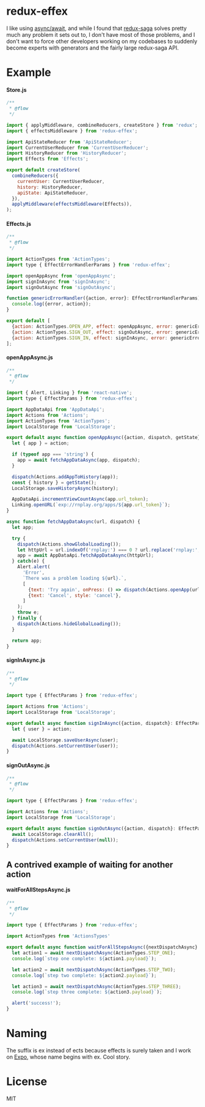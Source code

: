 # redux-effex

I like using [async/await](https://blog.getexponent.com/react-native-meets-async-functions-3e6f81111173),
and while I found that [redux-saga](https://github.com/yelouafi/redux-saga) solves pretty much any problem
it sets out to, I don't have most of those problems, and I don't want to
force other developers working on my codebases to suddenly become
experts with generators and the fairly large redux-saga API.

# Example

#### Store.js

```javascript
/**
 * @flow
 */

import { applyMiddleware, combineReducers, createStore } from 'redux';
import { effectsMiddleware } from 'redux-effex';

import ApiStateReducer from 'ApiStateReducer';
import CurrentUserReducer from 'CurrentUserReducer';
import HistoryReducer from 'HistoryReducer';
import Effects from 'Effects';

export default createStore(
  combineReducers({
    currentUser: CurrentUserReducer,
    history: HistoryReducer,
    apiState: ApiStateReducer,
  }),
  applyMiddleware(effectsMiddleware(Effects)),
);
```

#### Effects.js

```javascript
/**
 * @flow
 */

import ActionTypes from 'ActionTypes';
import type { EffectErrorHandlerParams } from 'redux-effex';

import openAppAsync from 'openAppAsync';
import signInAsync from 'signInAsync';
import signOutAsync from 'signOutAsync';

function genericErrorHandler({action, error}: EffectErrorHandlerParams) {
  console.log({error, action});
}

export default [
  {action: ActionTypes.OPEN_APP, effect: openAppAsync, error: genericErrorHandler},
  {action: ActionTypes.SIGN_OUT, effect: signOutAsync, error: genericErrorHandler},
  {action: ActionTypes.SIGN_IN, effect: signInAsync, error: genericErrorHandler},
];
```

#### openAppAsync.js

```javascript
/**
 * @flow
 */

import { Alert, Linking } from 'react-native';
import type { EffectParams } from 'redux-effex';

import AppDataApi from 'AppDataApi';
import Actions from 'Actions';
import ActionTypes from 'ActionTypes';
import LocalStorage from 'LocalStorage';

export default async function openAppAsync({action, dispatch, getState}: EffectParams) {
  let { app } = action;

  if (typeof app === 'string') {
    app = await fetchAppDataAsync(app, dispatch);
  }

  dispatch(Actions.addAppToHistory(app));
  const { history } = getState();
  LocalStorage.saveHistoryAsync(history);

  AppDataApi.incrementViewCountAsync(app.url_token);
  Linking.openURL(`exp://rnplay.org/apps/${app.url_token}`);
}

async function fetchAppDataAsync(url, dispatch) {
  let app;

  try {
    dispatch(Actions.showGlobalLoading());
    let httpUrl = url.indexOf('rnplay:') === 0 ? url.replace('rnplay:', 'http:') : url;
    app = await AppDataApi.fetchAppDataAsync(httpUrl);
  } catch(e) {
    Alert.alert(
      'Error',
      `There was a problem loading ${url}.`,
      [
        {text: 'Try again', onPress: () => dispatch(Actions.openApp(url))},
        {text: 'Cancel', style: 'cancel'},
      ]
    );
    throw e;
  } finally {
    dispatch(Actions.hideGlobalLoading());
  }

  return app;
}
```

#### signInAsync.js

```javascript
/**
 * @flow
 */

import type { EffectParams } from 'redux-effex';

import Actions from 'Actions';
import LocalStorage from 'LocalStorage';

export default async function signInAsync({action, dispatch}: EffectParams) {
  let { user } = action;

  await LocalStorage.saveUserAsync(user);
  dispatch(Actions.setCurrentUser(user));
}
```

#### signOutAsync.js

```javascript
/**
 * @flow
 */

import type { EffectParams } from 'redux-effex';

import Actions from 'Actions';
import LocalStorage from 'LocalStorage';

export default async function signOutAsync({action, dispatch}: EffectParams) {
  await LocalStorage.clearAll();
  dispatch(Actions.setCurrentUser(null));
}
```

## A contrived example of waiting for another action

#### waitForAllStepsAsync.js

```javascript
/**
 * @flow
 */

import type { EffectParams } from 'redux-effex';

import ActionTypes from 'ActionsTypes'

export default async function waitForAllStepsAsync({nextDispatchAsync}: EffectParams) {
  let action1 = await nextDispatchAsync(ActionTypes.STEP_ONE);
  console.log(`step one complete: ${action1.payload}`);

  let action2 = await nextDispatchAsync(ActionTypes.STEP_TWO);
  console.log(`step two complete: ${action2.payload}`);

  let action3 = await nextDispatchAsync(ActionTypes.STEP_THREE);
  console.log(`step three complete: ${action3.payload}`);

  alert('success!');
}
```

# Naming

The suffix is ex instead of ects because effects is surely taken and I
work on [Expo](https://expo.io/), whose name begins with ex.
Cool story.

# License

MIT
